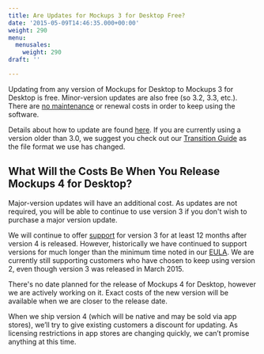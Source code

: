```yaml
---
title: Are Updates for Mockups 3 for Desktop Free?
date: '2015-05-09T14:46:35.000+00:00'
weight: 290
menu:
  menusales:
    weight: 290
draft: ''

---
```


Updating from any version of Mockups for Desktop to Mockups 3 for Desktop is free.  Minor-version updates are also free (so 3.2, 3.3, etc.). There are [no maintenance](/sales/maintenance/#when-does-my-maintenance-start-and-end) or renewal costs in order to keep using the software.

Details about how to update are found [here](/installation/update/). If you are currently using a version older than 3.0, we suggest you check out our [Transition Guide](https://docs.balsamiq.com/desktop/transition/) as the file format we use has changed.

## What Will the Costs Be When You Release Mockups 4 for Desktop?

Major-version updates will have an additional cost. As updates are not required, you will be able to continue to use version 3 if you don't wish to purchase a major version update.

We will continue to offer [support](/sales/support/) for version 3 for at least 12 months after version 4 is released. However, historically we have continued to support versions for much longer than the minimum time noted in our [EULA](https://balsamiq.com/eulas/). We are currently still supporting customers who have chosen to keep using version 2, even though version 3 was released in March 2015.

There's no date planned for the release of Mockups 4 for Desktop, however we are actively working on it. Exact costs of the new version will be available when we are closer to the release date.

When we ship version 4 (which will be native and may be sold via app stores), we’ll try to give existing customers a discount for updating. As licensing restrictions in app stores are changing quickly, we can’t promise anything at this time.
